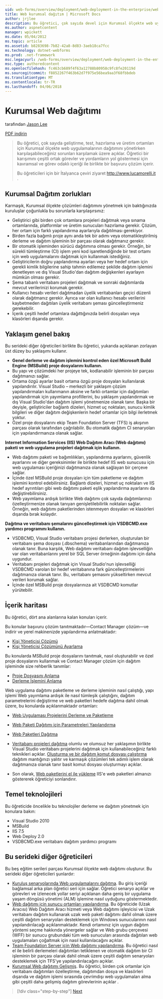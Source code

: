 ```yaml
---
uid: web-forms/overview/deployment/web-deployment-in-the-enterprise/web-deployment-in-the-enterprise
title: Web kurumsal dağıtım | Microsoft Docs
author: jrjlee
description: Bu öğretici, çok sayıda devel için Kurumsal ölçekte web uygulamalarının dağıtımını yönetirken karşılaşabileceğiniz sorunları karşılamak üzere açıklar...
ms.author: aspnetcontent
manager: wpickett
ms.date: 05/04/2012
ms.topic: article
ms.assetid: b8283698-7b82-42a8-8d83-3aeb18ca7fcc
ms.technology: dotnet-webforms
ms.prod: .net-framework
msc.legacyurl: /web-forms/overview/deployment/web-deployment-in-the-enterprise/web-deployment-in-the-enterprise
msc.type: authoredcontent
ms.openlocfilehash: fc463cb689f4f63a12788b80958c9fc8fe20119d
ms.sourcegitcommit: f8852267f463b62d7f975e56bea9aa3f68fbbdeb
ms.translationtype: MT
ms.contentlocale: tr-TR
ms.lasthandoff: 04/06/2018
---
```

<a name="web-deployment-in-the-enterprise"></a>Kurumsal Web dağıtımı
====================
tarafından [Jason Lee](https://github.com/jrjlee)

[PDF indirin](https://msdnshared.blob.core.windows.net/media/MSDNBlogsFS/prod.evol.blogs.msdn.com/CommunityServer.Blogs.Components.WeblogFiles/00/00/00/63/56/8130.DeployingWebAppsInEnterpriseScenarios.pdf)

> Bu öğretici, çok sayıda geliştirme, test, hazırlama ve üretim ortamları için Kurumsal ölçekte web uygulamalarının dağıtımını yönetirken karşılaşabileceğiniz sorunları karşılamak üzere açıklar. Öğretici bir karışımını çeşitli ortak görevler ve yordamların yol göstermesi için kavramsal ve görev odaklı içeriği ile birlikte bir başvuru çözüm içerir.
> 
> Bu öğreticileri için bir İtalyanca çeviri ziyaret [ http://www.lucamorelli.it ](http://www.lucamorelli.it).


## <a name="enterprise-deployment-challenges"></a>Kurumsal Dağıtım zorlukları

Karmaşık, Kurumsal ölçekte çözümleri dağıtımını yönetmek için baktığınızda kuruluşlar çoğunlukla bu sorunlarla karşılaşırsınız:

- Geliştirici gibi birden çok ortamlara projeleri dağıtmak veya sınama ortamlarında, platformlar ve üretim sunucuları hazırlama gerekir. Çözüm, her ortam için farklı yapılandırma ayarlarıyla dağıtılması gerekiyor.
- Birden fazla bağımlı proje aynı anda tek bir adımı veya otomatikleştirilmiş derleme ve dağıtım işleminin bir parçası olarak dağıtmanız gerekir.
- Bir otomatik işleminden sürücü dağıtımına olması gerekir. Örneğin, bir sürekli tümleştirme (CI) işlem yeni kod işaretlendiğinde bir test ortamı için web uygulamalarını dağıtmak için kullanmak istediğiniz.
- Geliştiricilerin doğru yapılandırma ayarları veya her hedef ortam için gerekli kimlik bilgilerine sahip tahmin edilemez şekilde dağıtım işlemini denetleyen ve dış Visual Studio'dan dağıtım değişkenleri ayarlayın mümkün olması gerekir.
- Şema tabanlı veritabanı projeleri dağıtmak ve sonraki dağıtımlarda mevcut verilerinizi korumak gerekir.
- Kullanıcı hesabı verileri dağıtmadan üyelik veritabanları geçici düzenli olarak dağıtmanız gerekir. Ayrıca var olan kullanıcı hesabı verilerini kaybetmeden dağıtılan üyelik veritabanı şeması güncelleştirmeniz gerekebilir.
- İçerik çeşitli hedef ortamlara dağıttığınızda belirli dosyaları veya klasörleri dışarıda gerekir.

## <a name="overview-of-approach"></a>Yaklaşım genel bakış

Bu serideki diğer öğreticileri birlikte Bu öğretici, yukarıda açıklanan zorlayan üst düzey bu yaklaşımı kullanır.

- **Genel derleme ve dağıtım işlemini kontrol eden özel Microsoft Build Engine (MSBuild) proje dosyalarını kullanın.**
- Bu yapı ve çözümdeki her projeye tek, kodlanabilir işleminin bir parçası dağıtmanızı sağlar.
- Ortama özgü ayarlar basit ortama özgü proje dosyaları kullanılarak yapılandırılır. Visual Studio – merkezli bir yaklaşım çözüm yapılandırmaları kullanmanın aksine ve farklı ortamlar için dağıtımları yapılandırmak için yayımlama profillerini, bu yaklaşım yapılandırmak ve dış Visual Studio'dan dağıtım işlemi yönetmenize olanak tanır. Başka bir deyişle, geliştiriciler bağlantı dizeleri, hizmet uç noktaları, sunucu kimlik bilgileri ve diğer dağıtım değişkenlerin hedef ortamlar için bilgi ilerletmek yoktur.
- Özel proje dosyalarını ekip Team Foundation Server (TFS) iş akışının parçası olarak tarafından çağrılabilir. Bu otomatik dağıtım CI senaryoları için yapılandırmanıza olanak sağlar.

**Internet Information Services (IIS) Web Dağıtım Aracı (Web dağıtımı) paketi ve web uygulama projeleri dağıtmak için kullanın.**

- Web dağıtımı paketi ve bağımlılıkları, yapılandırma ayarlarını, güvenlik ayarlarını ve diğer gereksinimler ile birlikte hedef IIS web sunucusu için web uygulaması içeriğinizi dağıtmanıza olanak sağlayan bir çerçeve sağlar.
- İçinde özel MSBuild proje dosyaları için tüm paketleme ve dağıtım işlemini kontrol edebilirsiniz. Bağlantı dizeleri, hizmet uç noktaları ve IIS hedef ayrıntıları gibi web dağıtımı paketi eşlik yapılandırma ayarlarını da değiştirebilirsiniz.
- Web yayımlama ardışık birlikte Web dağıtımı çok sayıda dağıtımlarınızı özelleştirmenize olanak tanıyan genişletilebilirlik noktaları sağlar. Örneğin, web dağıtımı paketlerinden istenmeyen dosyaları ve klasörleri dışarıda bırak kolaydır.

**Dağıtma ve veritabanı şemalarını güncelleştirmek için VSDBCMD.exe yardımcı programını kullanın.**

- VSDBCMD, Visual Studio veritabanı projesi derlerken, oluşturulan bir veritabanı şema dosyası (.dbschema) veritabanlarından dağıtmanıza olanak tanır. Buna karşılık, Web dağıtımı veritabanı dağıtım işlevselliğin var olan veritabanlarını yerel bir SQL Server örneğinin dağıtımı için daha uygundur.
- Veritabanı projeleri dağıtmak için Visual Studio'nun işlevselliği VSDBCMD varolan bir hedef veritabanına fark güncelleştirmelerini dağıtmanıza olanak tanır. Bu, veritabanı şemasını yükseltirken mevcut verileri korumak sağlar.
- İçinde özel MSBuild proje dosyalarınıza ait VSDBCMD komutlar yürütebilir.

## <a name="content-map"></a>İçerik haritası

Bu öğretici, dört ana alanlarına kalan konuları içerir.

Bu konular başvuru çözüm tanıtmaktadır&#x2014;Contact Manager çözüm&#x2014;ve indirir ve yerel makinenizde yapılandırma anlatmaktadır:

- [Kişi Yöneticisi Çözümü](the-contact-manager-solution.md)
- [Kişi Yöneticisi Çözümünü Ayarlama](setting-up-the-contact-manager-solution.md)

Bu konularda MSBuild proje dosyalarını tanıtmak, nasıl oluşturabilir ve özel proje dosyalarını kullanmak ve Contact Manager çözüm için dağıtım işleminde size rehberlik tanımlar:

- [Proje Dosyasını Anlama](understanding-the-project-file.md)
- [Derleme İşlemini Anlama](understanding-the-build-process.md)

Web uygulama dağıtımı paketleme ve derleme işleminin nasıl çalıştığı, yapı işlemi Web yayımlama ardışık ile nasıl tümleşik çalıştığını, dağıtım parametrelerini değiştirme ve web paketleri hedefe dağıtma dahil olmak üzere, bu konularda açıklanmaktadır ortamları:

- [Web Uygulaması Projelerini Derleme ve Paketleme](building-and-packaging-web-application-projects.md)
- [Web Paketi Dağıtımı için Parametreleri Yapılandırma](configuring-parameters-for-web-package-deployment.md)
- [Web Paketleri Dağıtma](deploying-web-packages.md)

- [Veritabanı projeleri dağıtma](deploying-database-projects.md) olumlu ve olumsuz her yaklaşımın birlikte Visual Studio veritabanı projelerini dağıtmak için kullanabileceğiniz farklı teknikleri açıklar. [Oluşturma ve bir dağıtım komut dosyası çalıştırma](creating-and-running-a-deployment-command-file.md) dağıtım mantığınızı yalıtır ve karmaşık çözümleri tek adımlı işlem olarak dağıtmanıza olanak tanır basit komut dosyası oluşturmayı açıklar.
- Son olarak, [Web paketlerini el ile yükleme](manually-installing-web-packages.md) IIS'e web paketleri almanızı göstererek öğreticiyi sonlandırır.

## <a name="key-technologies"></a>Temel teknolojileri

Bu öğreticide öncelikle bu teknolojiler derleme ve dağıtım yönetmek için konulara bakın:

- Visual Studio 2010
- MSBuild
- IIS 7.5
- Web Deploy 2.0
- VSDBCMD.exe veritabanı dağıtım yardımcı programı

## <a name="other-tutorials-in-this-series"></a>Bu serideki diğer öğreticileri

Bu beş eğitim serileri parçası Kurumsal ölçekte web dağıtımı oluşturur. Bu serideki diğer öğreticileri şunlardır:

- [Kuruluş senaryolarında Web uygulamalarını dağıtma](../deploying-web-applications-in-enterprise-scenarios/deploying-web-applications-in-enterprise-scenarios.md). Bu giriş içeriği bağlamsal arka plan öğretici seri için sağlar. Öğretici senaryo açıklar ve görevleri ve izlenecek yollar seriyi açıklanan daha geniş bir uygulama yaşam döngüsü yönetimi (ALM) işlemine nasıl uyduğunu göstermektedir.
- [Web dağıtımı için sunucu ortamları yapılandırma](../configuring-server-environments-for-web-deployment/configuring-server-environments-for-web-deployment.md). Bu öğreticide (Uzak Aracısı) Web Dağıtım Aracı hizmeti veya Web dağıtımı işleyicisi ve Uzak veritabanı dağıtım kullanarak uzak web paketi dağıtımı dahil olmak üzere çeşitli dağıtım senaryoları desteklemek için Windows sunucularının nasıl yapılandırılacağı açıklanmaktadır. Kendi ortamınız için uygun dağıtım yöntemi seçme hakkında yönergeler sağlar ve Web grubu çerçevesi (WFF) bir sunucu grubundaki tüm web sunucuları arasında dağıtılan web uygulamaları çoğaltmak için nasıl kullanılacağını açıklar.
- [Team Foundation Server için Web dağıtımı yapılandırma](../configuring-team-foundation-server-for-web-deployment/configuring-team-foundation-server-for-web-deployment.md). Bu öğretici nasıl el ile belirli derlemeleri dağıtımları tetiklenen ve otomatik dağıtım bir CI işleminin bir parçası olarak dahil olmak üzere çeşitli dağıtım senaryoları desteklemek için TFS'ye yapılandırılacağını açıklar.
- [Kurumsal Web dağıtımı Gelişmiş](../advanced-enterprise-web-deployment/advanced-enterprise-web-deployment.md). Bu öğretici, birden çok ortamlar için veritabanı dağıtımları özelleştirme, dağıtımdan dosya ve klasörleri dışarıda ve dağıtım işlemi sırasında çevrimdışı web uygulamaları alma gibi çeşitli daha gelişmiş dağıtım görevlerinin açıklar .

> [!div class="step-by-step"]
> [Next](the-contact-manager-solution.md)
